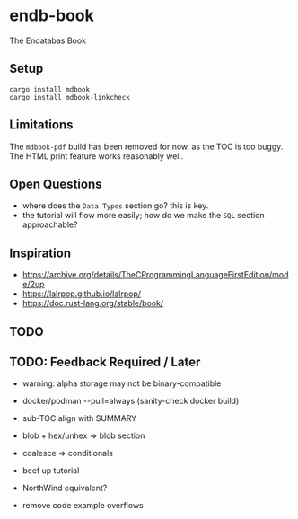# endb-book

The Endatabas Book

## Setup

```
cargo install mdbook
cargo install mdbook-linkcheck
```

## Limitations

The `mdbook-pdf` build has been removed for now, as the TOC is too buggy.
The HTML print feature works reasonably well.

## Open Questions

* where does the `Data Types` section go? this is key.
* the tutorial will flow more easily; how do we make the `SQL` section approachable?

## Inspiration

* https://archive.org/details/TheCProgrammingLanguageFirstEdition/mode/2up
* https://lalrpop.github.io/lalrpop/
* https://doc.rust-lang.org/stable/book/

## TODO

## TODO: Feedback Required / Later

* warning: alpha storage may not be binary-compatible
* docker/podman --pull=always (sanity-check docker build)
* sub-TOC align with SUMMARY
* blob + hex/unhex => blob section
* coalesce => conditionals

* beef up tutorial

* NorthWind equivalent?
* remove code example overflows
